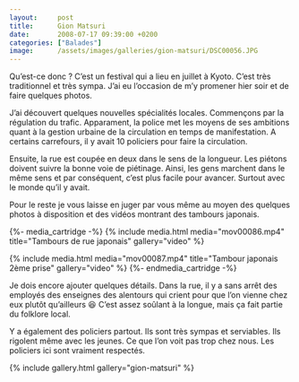 ```yaml
---
layout:     post
title:      Gion Matsuri
date:       2008-07-17 09:39:00 +0200
categories: ["Balades"]
image:      /assets/images/galleries/gion-matsuri/DSC00056.JPG
---
```


Qu’est-ce donc ? C’est un festival qui a lieu en juillet à Kyoto. C’est très traditionnel et très sympa. J’ai eu 
l’occasion de m’y promener hier soir et de faire quelques photos.

<!--more-->

J’ai découvert quelques nouvelles spécialités locales. Commençons par la régulation du trafic. Apparament, la police met 
les moyens de ses ambitions quant à la gestion urbaine de la circulation en temps de manifestation. A certains 
carrefours, il y avait 10 policiers pour faire la circulation.

Ensuite, la rue est coupée en deux dans le sens de la longueur. Les piétons doivent suivre la bonne voie de piétinage. 
Ainsi, les gens marchent dans le même sens et par conséquent, c’est plus facile pour avancer. Surtout avec le monde 
qu’il y avait.

Pour le reste je vous laisse en juger par vous même au moyen des quelques photos à disposition et des vidéos montrant 
des tambours japonais.

{%- media_cartridge -%}
{% include media.html
    media="mov00086.mp4"
    title="Tambours de rue japonais"
    gallery="video"
%}

{% include media.html
    media="mov00087.mp4"
    title="Tambour japonais 2ème prise"
    gallery="video"
%}
{%- endmedia_cartridge -%}

Je dois encore ajouter quelques détails. Dans la rue, il y a sans arrêt des employés des enseignes des alentours qui 
crient pour que l’on vienne chez eux plutôt qu’ailleurs :laughing: C’est assez soûlant à la longue, mais ça fait partie 
du folklore local.

Y a également des policiers partout. Ils sont très sympas et serviables. Ils rigolent même avec les jeunes. Ce que l’on 
voit pas trop chez nous. Les policiers ici sont vraiment respectés.

{% include gallery.html gallery="gion-matsuri" %}
